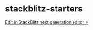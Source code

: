 # stackblitz-starters

[Edit in StackBlitz next generation editor ⚡️](https://stackblitz.com/~/github.com/1chiutszshun/stackblitz-starters)